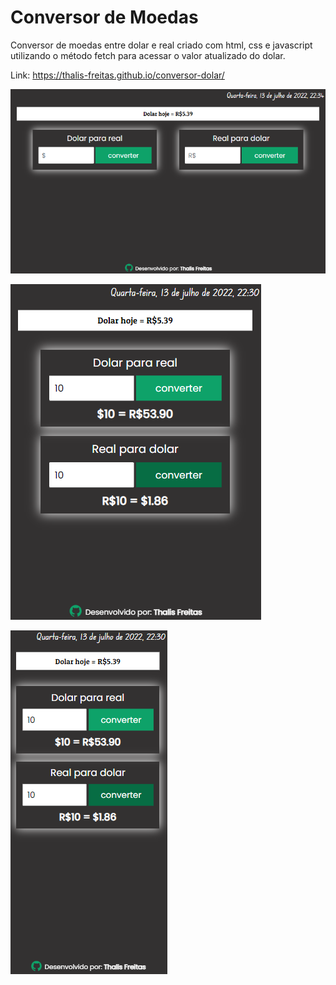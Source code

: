 # Conversor de Moedas 

Conversor de moedas entre dolar e real criado com html, css e javascript utilizando o método fetch para acessar o valor atualizado do dolar. 

Link: https://thalis-freitas.github.io/conversor-dolar/

![Imagem de demonstração](https://github.com/Thalis-Freitas/conversor-dolar/blob/ee148d5ebe135f6d13d91b2547e57e8780bac83d/imagens/demonstracao-g.png)

![Imagem de demonstração](https://github.com/Thalis-Freitas/conversor-dolar/blob/ee148d5ebe135f6d13d91b2547e57e8780bac83d/imagens/demonstracao-m.png)

![Imagem de demonstração](https://github.com/Thalis-Freitas/conversor-dolar/blob/ee148d5ebe135f6d13d91b2547e57e8780bac83d/imagens/demonstracao-p.png)
